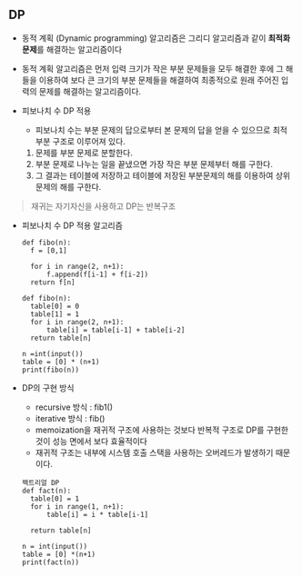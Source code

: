 ## DP

* 동적 계획 (Dynamic programming) 알고리즘은 그리디 알고리즘과 같이 **최적화 문제**를 해결하는 알고리즘이다

* 동적 계획 알고리즘은 먼저 입력 크기가 작은 부분 문제들을 모두 해결한 후에 그 해들을 이용하여 보다 큰 크기의 부분 문제들을 해결하여 최종적으로 원래 주어진 입력의 문제를 해결하는 알고리즘이다. 

* 피보나치 수 DP 적용

  * 피보나치 수는 부분 문제의 답으로부터 본 문제의 답을 얻을 수 있으므로 최적 부분 구조로 이루어져 있다. 

  1. 문제를 부분 문제로 분할한다.
  2. 부분 문제로 나누는 일을 끝냈으면 가장 작은 부분 문제부터 해를 구한다.
  3. 그 결과는 테이블에 저장하고 테이블에 저장된 부분문제의 해를 이용하여 상위 문제의 해를 구한다.

> 재귀는 자기자신을 사용하고 DP는 반복구조

+ 피보나치 수 DP 적용 알고리즘

  ```
  def fibo(n):
  	f = [0,1]
  	
  	for i in range(2, n+1):
  		f.append(f[i-1] + f[i-2])
  	return f[n]
  ```

  ```
  def fibo(n):
  	table[0] = 0
  	table[1] = 1
  	for i in range(2, n+1):
  		table[i] = table[i-1] + table[i-2]
  	return table[n]
  	
  n =int(input())
  table = [0] * (n+1)
  print(fibo(n))
  ```

+ DP의 구현 방식

  * recursive 방식 : fib1()
  * iterative 방식 : fib()
  * memoization을 재귀적 구조에 사용하는 것보다 반복적 구조로 DP를 구현한 것이 성능 면에서 보다 효율적이다
  * 재귀적 구조는 내부에 시스템 호출 스택을 사용하는 오버레드가 발생하기 때문이다.

  ```
  팩트리얼 DP
  def fact(n):
  	table[0] = 1
  	for i in range(1, n+1):
  		table[i] = i * table[i-1]
  
  	return table[n]
  	
  n = int(input())
  table = [0] *(n+1)
  print(fact(n))
  ```

  